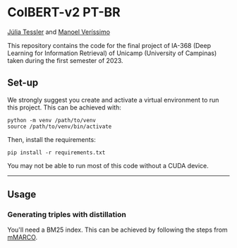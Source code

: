 # ColBERT-v2 PT-BR

[Júlia Tessler](https://github.com/juliatessler) and [Manoel Veríssimo](https://github.com/verissimomanoel)

This repository contains the code for the final project of IA-368 (Deep Learning for Information Retrieval) of Unicamp (University of Campinas) taken during the first semester of 2023.

## Set-up

We strongly suggest you create and activate a virtual environment to run this project. This can be achieved with:

```
python -m venv /path/to/venv
source /path/to/venv/bin/activate
```

Then, install the requirements:

```
pip install -r requirements.txt
```

You may not be able to run most of this code without a CUDA device.

---

## Usage

### Generating triples with distillation

You'll need a BM25 index. This can be achieved by following the steps from [mMARCO](https://github.com/unicamp-dl/mMARCO#bm25-baseline-for-portuguese).
